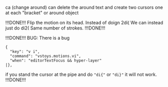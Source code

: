 ca (change around) can delete the around text and create two cursors one at each "bracket" or around object

!!!DONE!!!
Flip the motion on its head.
Instead of doign 2di(
We can instead just do
di2(
Same number of strokes.
!!!DONE!!!

!!!DONE!!!
BUG:
There is a bug

```
{
  "key": "v i",
  "command": "vstoys.motions.vi",
  "when": "editorTextFocus && hyper-layer"
|},
```

if you stand the cursor at the pipe and do `"di{"` or `"di}"` it will not work.
!!!DONE!!!
